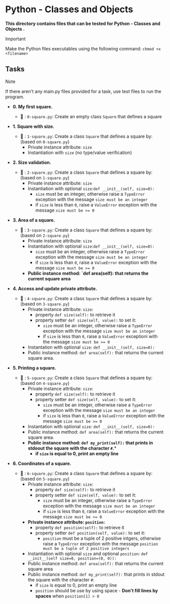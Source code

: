 # Python - Classes and Objects

**This directory contains files that can be tested for Python - Classes and Objects .**

> [!IMPORTANT]
> Make the Python files executables using the following command:
> `chmod +x <filename>`


## Tasks

> [!NOTE]
> If there aren't any main.py files provided for a task, use test files to run the program.


- **0. My first square.**

   - :file_folder: : `0-square.py`: Create an empty class `Square` that defines a square

- **1. Square with size.**

   - :file_folder: : `1-square.py`: Create a class `Square` that defines a square by: (based on `0-square.py`)
      - Private instance attribute: `size`
      - Instantiation with `size` (no type/value verification)
- **2. Size validation.**

   - :file_folder: : `2-square.py`: Create a class `Square` that defines a square by: (based on `1-square.py`)
      - Private instance attribute: `size`
      - Instantiation with optional `size`:`def __init__(self, size=0):`
         - `size` must be an integer, otherwise raise a `TypeError` exception with the message `size must be an integer`
         - if `size` is less than `0`, raise a `ValueError` exception with the message `size must be >= 0`

- **3. Area of a square.**

   - :file_folder: : `3-square.py`: Create a class `Square` that defines a square by: (based on `2-square.py`)
      - Private instance attribute: `size`
      - Instantiation with optional `size`:`def __init__(self, size=0):`
         - `size` must be an integer, otherwise raise a `TypeError` exception with the message `size must be an integer`
         - if `size` is less than `0`, raise a `ValueError` exception with the message `size must be >= 0`
      - **Public instance method: `def area(self): that returns the current square area**

- **4. Access and update private attribute.**

   - :file_folder: : `4-square.py`: Create a class `Square` that defines a square by: (based on `3-square.py`)
      - Private instance attribute: `size`:
         - property `def size(self):` to retrieve it
         - property setter `def size(self, value):` to set it:
            - `size` must be an integer, otherwise raise a `TypeError` exception with the message `size must be an integer`
            - if `size` is less than `0`, raise a `ValueError` exceptioni with the message `size must be >= 0`
      - Instantation with optional `size`: `def __init__(self, size=0):`
      - Public instance method: `def area(self):` that returns the current square area.

- **5. Printing a square.**

   - :file_folder: : `5-square.py`: Create a class `Square` that defines a square by: (based on `4-square.py`)
      - Private instance attribute: `size`:
         - property `def size(self):` to retrieve it
         - property setter `def size(self, value):` to set it:
            - `size` must be an integer, otherwise raise a `TypeError` exception with the message `size must be an integer`
            - if `size` is less than `0`, raise a `ValueError` exception with the message `size must be >= 0`
      - Instantation with optional `size`: `def __init__(self, size=0):`
      - Public instance method: `def area(self):` that returns the current square area.
      - **Public instance method: `def my_print(self):` that prints in stdoout the square with the character `#`.***
         - **if `size` is equal to 0, print an empty line**

- **6. Coordinates of a square.**

   - :file_folder: : `6-square.py`: Create a class `Square` that defines a square by: (based on `5-square.py`)
      - Private instance attribute: `size`:
         - property `def size(self):` to retrieve it
         - property setter `def size(self, value):` to set it:
            - `size` must be an integer, otherwise raise a `TypeError` exception with the message `size must be an integer`
            - if `size` is less than `0`, raise a `ValueError` exception with the message `size must be >= 0`
      - **Private instance attribute: `position`:**
         - property `def position(self):` to retrieve it
         - property setter `def position(self, value):` to set it:
            - `position` must be a tuple of 2 positive intgers, otherwise raise a `TypeError` exception with the message `position must be a tuple of 2 positive integers`
      - Instantiation with optional `size` and optional `position`: `def __init__(self size=0, position=(0, 0)):`
      - Public instance method: `def area(self):` that returns the current square area
      - Public instance method: `def my_print(self):` that prints in stdout the square with the character `#`:
         - if `size` is equal to 0, print an empty line
         - `position` should be use by using space - **Don't fill lines by spaces** when `position[1] > 0`
